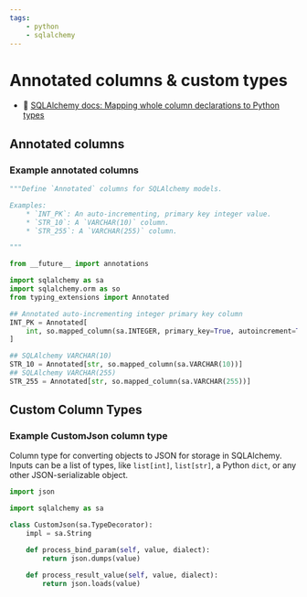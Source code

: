 ```yaml
---
tags:
    - python
    - sqlalchemy
---
```


# Annotated columns & custom types

- 📄 [SQLAlchemy docs: Mapping whole column declarations to Python types](https://docs.sqlalchemy.org/en/20/orm/declarative_tables.html#mapping-whole-column-declarations-to-python-types)

## Annotated columns

### Example annotated columns

```python title="annotated_columns.py" linenums="1"
"""Define `Annotated` columns for SQLAlchemy models.

Examples:
    * `INT_PK`: An auto-incrementing, primary key integer value.
    * `STR_10`: A `VARCHAR(10)` column.
    * `STR_255`: A `VARCHAR(255)` column.

"""

from __future__ import annotations

import sqlalchemy as sa
import sqlalchemy.orm as so
from typing_extensions import Annotated

## Annotated auto-incrementing integer primary key column
INT_PK = Annotated[
    int, so.mapped_column(sa.INTEGER, primary_key=True, autoincrement=True, unique=True)
]

## SQLAlchemy VARCHAR(10)
STR_10 = Annotated[str, so.mapped_column(sa.VARCHAR(10))]
## SQLAlchemy VARCHAR(255)
STR_255 = Annotated[str, so.mapped_column(sa.VARCHAR(255))]

```

## Custom Column Types

### Example CustomJson column type

Column type for converting objects to JSON for storage in SQLAlchemy. Inputs can be a list of types, like `list[int]`, `list[str]`, a Python `dict`, or any other JSON-serializable object.

```python title="CustomJson SQLAlchemy column type" linenums="1"
import json

import sqlalchemy as sa

class CustomJson(sa.TypeDecorator):
    impl = sa.String

    def process_bind_param(self, value, dialect):
        return json.dumps(value)

    def process_result_value(self, value, dialect):
        return json.loads(value)

```
